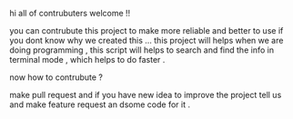 hi all of contrubuters 
welcome !!

you can contrubute this project to make more reliable and better to use 
if you dont know why we created this ... this project will helps when we are doing programming ,
this script will helps to search and find the info in terminal mode , which helps to do faster .

now how to contrubute ?

make pull request and if you have new idea to improve the project 
tell us and make feature request an dsome code for it .
